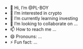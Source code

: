 - 👋 Hi, I’m @PL-BOY
- 👀 I’m interested in crypto
- 🌱 I’m currently learning investing
- 💞️ I’m looking to collaborate on ...
- 📫 How to reach me ...
- 😄 Pronouns: ...
- ⚡ Fun fact: ...

<!---
PL-BOY/PL-BOY is a ✨ special ✨ repository because its `README.md` (this file) appears on your GitHub profile.
You can click the Preview link to take a look at your changes.
--->
